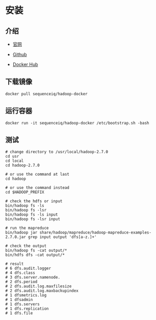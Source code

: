 ﻿# 安装

## 介绍

- [官网](http://sequenceiq.com)

- [Github](https://github.com/sequenceiq/hadoop-docker)

- [Docker Hub](https://hub.docker.com/r/sequenceiq/hadoop-docker)

## 下载镜像

`docker pull sequenceiq/hadoop-docker`

## 运行容器

`docker run -it sequenceiq/hadoop-docker /etc/bootstrap.sh -bash`

## 测试

```
# change directory to /usr/local/hadoop-2.7.0
cd usr
cd local
cd hadoop-2.7.0

# or use the command at last
cd hadoop

# or use the command instead
cd $HADOOP_PREFIX

# check the hdfs or input
bin/hadoop fs -ls
bin/hadoop fs -lsr
bin/hadoop fs -ls input
bin/hadoop fs -lsr input

# run the mapreduce
bin/hadoop jar share/hadoop/mapreduce/hadoop-mapreduce-examples-2.7.0.jar grep input output 'dfs[a-z.]+'
 
# check the output
bin/hadoop fs -cat output/*
bin/hdfs dfs -cat output/*

# result
# 6 dfs.audit.logger
# 4 dfs.class
# 3 dfs.server.namenode.
# 2 dfs.period
# 2 dfs.audit.log.maxfilesize
# 2 dfs.audit.log.maxbackupindex
# 1 dfsmetrics.log
# 1 dfsadmin
# 1 dfs.servers
# 1 dfs.replication
# 1 dfs.file
```